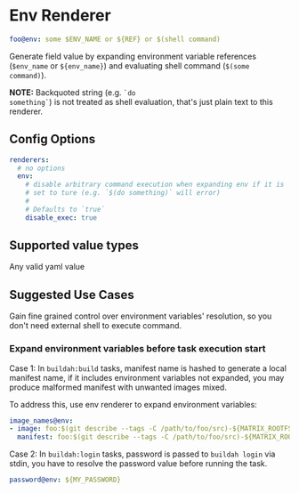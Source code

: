 # Env Renderer

```yaml
foo@env: some $ENV_NAME or ${REF} or $(shell command)
```

Generate field value by expanding environment variable references (`$env_name` or `${env_name}`) and evaluating shell command (`$(some command)`).

__NOTE:__ Backquoted string (e.g. <code>\`do something\`</code>) is not treated as shell evaluation, that's just plain text to this renderer.

## Config Options

```yaml
renderers:
  # no options
  env:
    # disable arbitrary command execution when expanding env if it is
    # set to ture (e.g. `$(do something)` will error)
    #
    # Defaults to `true`
    disable_exec: true
```

## Supported value types

Any valid yaml value

## Suggested Use Cases

Gain fine grained control over environment variables' resolution, so you don't need external shell to execute command.

### Expand environment variables before task execution start

Case 1: In `buildah:build` tasks, manifest name is hashed to generate a local manifest name, if it includes environment variables not expanded, you may produce malformed manifest with unwanted images mixed.

To address this, use env renderer to expand environment variables:

```yaml
image_names@env:
- image: foo:$(git describe --tags -C /path/to/foo/src)-${MATRIX_ROOTFS}-${MATRIX_ARCH}
  manifest: foo:$(git describe --tags -C /path/to/foo/src)-${MATRIX_ROOTFS}
```

Case 2: In `buildah:login` tasks, password is passed to `buildah login` via stdin, you have to resolve the password value before running the task.

```yaml
password@env: ${MY_PASSWORD}
```
